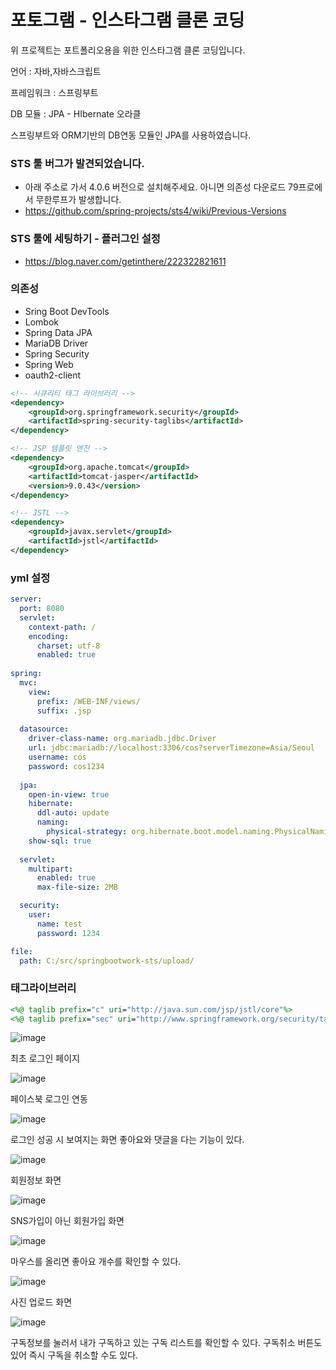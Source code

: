 # 포토그램 - 인스타그램 클론 코딩

위 프로젝트는 포트폴리오용을 위한 인스타그램 클론 코딩입니다.

언어 : 자바,자바스크립트

프레임워크 : 스프링부트

DB 모듈 : JPA - HIbernate 오라클

스프링부트와 ORM기반의 DB연동 모듈인 JPA를 사용하였습니다.

### STS 툴 버그가 발견되었습니다.
- 아래 주소로 가서 4.0.6 버전으로 설치해주세요. 아니면 의존성 다운로드 79프로에서 무한루프가 발생합니다.
- https://github.com/spring-projects/sts4/wiki/Previous-Versions

### STS 툴에 세팅하기 - 플러그인 설정
- https://blog.naver.com/getinthere/222322821611

### 의존성

- Sring Boot DevTools
- Lombok
- Spring Data JPA
- MariaDB Driver
- Spring Security
- Spring Web
- oauth2-client

```xml
<!-- 시큐리티 태그 라이브러리 -->
<dependency>
	<groupId>org.springframework.security</groupId>
	<artifactId>spring-security-taglibs</artifactId>
</dependency>

<!-- JSP 템플릿 엔진 -->
<dependency>
	<groupId>org.apache.tomcat</groupId>
	<artifactId>tomcat-jasper</artifactId>
	<version>9.0.43</version>
</dependency>

<!-- JSTL -->
<dependency>
	<groupId>javax.servlet</groupId>
	<artifactId>jstl</artifactId>
</dependency>
```

### yml 설정

```yml
server:
  port: 8080
  servlet:
    context-path: /
    encoding:
      charset: utf-8
      enabled: true
    
spring:
  mvc:
    view:
      prefix: /WEB-INF/views/
      suffix: .jsp
      
  datasource:
    driver-class-name: org.mariadb.jdbc.Driver
    url: jdbc:mariadb://localhost:3306/cos?serverTimezone=Asia/Seoul
    username: cos
    password: cos1234
    
  jpa:
    open-in-view: true
    hibernate:
      ddl-auto: update
      naming:
        physical-strategy: org.hibernate.boot.model.naming.PhysicalNamingStrategyStandardImpl
    show-sql: true
      
  servlet:
    multipart:
      enabled: true
      max-file-size: 2MB

  security:
    user:
      name: test
      password: 1234   

file:
  path: C:/src/springbootwork-sts/upload/
```

### 태그라이브러리

```jsp
<%@ taglib prefix="c" uri="http://java.sun.com/jsp/jstl/core"%>
<%@ taglib prefix="sec" uri="http://www.springframework.org/security/tags"%>
```

![image](https://user-images.githubusercontent.com/66873195/173172699-626a4df1-3dac-4c9c-adcd-d0d36eaea568.png)

최초 로그인 페이지

![image](https://user-images.githubusercontent.com/66873195/173172705-96838fae-8bae-4ea2-b41f-04596aed46f1.png)

페이스북 로그인 연동

![image](https://user-images.githubusercontent.com/66873195/173172721-9d1385a5-b0d9-46a7-8668-055de3883db8.png)

로그인 성공 시 보여지는 화면
좋아요와 댓글을 다는 기능이 있다.

![image](https://user-images.githubusercontent.com/66873195/173172771-3cf9db8a-6609-481b-b90a-45adee028e14.png)

회원정보 화면

![image](https://user-images.githubusercontent.com/66873195/173172786-b4b2be2e-de31-4eca-9e2e-9c0bb31e055d.png)

SNS가입이 아닌 회원가입 화면

![image](https://user-images.githubusercontent.com/66873195/173172726-932c4319-4dd9-4340-8db4-4e5dba3a6d92.png)

마우스를 올리면 좋아요 개수를 확인할 수 있다.

![image](https://user-images.githubusercontent.com/66873195/173172811-109ceec6-50f8-4366-94e0-ca0f0ced79ac.png)

사진 업로드 화면

![image](https://user-images.githubusercontent.com/66873195/173172741-45803223-98dd-4d16-a499-f412daa322e9.png)

구독정보를 눌러서 내가 구독하고 있는 구독 리스트를 확인할 수 있다. 구독취소 버튼도 있어 즉시 구독을 취소할 수도 있다.
